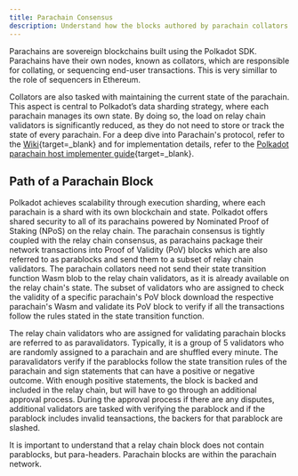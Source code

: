 ```yaml
---
title: Parachain Consensus
description: Understand how the blocks authored by parachain collators are secured by the relay chain validators and how the parachain transactions achieve finality
--- 
```


Parachains are sovereign blockchains built using the Polkadot SDK. Parachains have their own nodes, known as collators, which are responsible for collating, or sequencing end-user transactions. This is very simillar to the role of sequencers in Ethereum. 

Collators are also tasked with maintaining the current state of the parachain. This aspect is central to Polkadot’s data sharding strategy, where each parachain manages its own state. By doing so, the load on relay chain validators is significantly reduced, as they do not need to store or track the state of every parachain.
For a deep dive into Parachain's protocol, refer to the [Wiki](https://wiki.polkadot.network/docs/learn-parachains-protocol#parachain-protocol){target=\_blank} and for implementation details, refer to the [Polkadot parachain host implementer guide](https://paritytech.github.io/polkadot-sdk/book/protocol-overview.html){target=\_blank}.

## Path of a Parachain Block

Polkadot achieves scalability through execution sharding, where each parachain is a shard with its own blockchain and state. Polkadot offers shared security to all of its parachains powered by Nominated Proof of Staking (NPoS) on the relay chain. The parachain consensus is tightly coupled with the relay chain consensus, as parachains package their network transactions into Proof of Validity (PoV) blocks which are also referred to as parablocks and send them to a subset of relay chain validators. The parachain collators need not send their state transition function Wasm blob to the relay chain validators, as it is already available on the relay chain's state. The subset of validators who are assigned to check the validity of a specific parachain's PoV block download the respective parachain's Wasm and validate its PoV block to verify if all the transactions follow the rules stated in the state transition function.

The relay chain validators who are assigned for validating parachain blocks are referred to as paravalidators. Typically, it is a group of 5 validators who are randomly assigned to a parachain and are shuffled every minute. The paravalidators verify if the parablocks follow the state transition rules of the parachain and sign statements that can have a positive or negative outcome. With enough positive statements, the block is backed and included in the relay chain, but will have to go through an additional approval process. During the approval process if there are any disputes, additional validators are tasked with verifying the parablock and if the parablock includes invalid teansactions, the backers for that parablock are slashed.

It is important to understand that a relay chain block does not contain parablocks, but para-headers. Parachain blocks are within the parachain network. 
